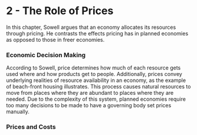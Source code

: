# 2 - The Role of Prices

In this chapter, Sowell argues that an economy allocates its resources through pricing. He contrasts the effects pricing has in planned economies as opposed to those in freer economies. 

### Economic Decision Making

According to Sowell, price determines how much of each resource gets used where and how products get to people. Additionally, prices convey underlying realities of resource availability in an economy, as the example of beach-front housing illustrates. This process causes natural resources to move from places where they are abundant to places where they are needed. Due to the complexity of this system, planned economies require too many decisions to be made to have a governing body set prices manually.

### Prices and Costs


